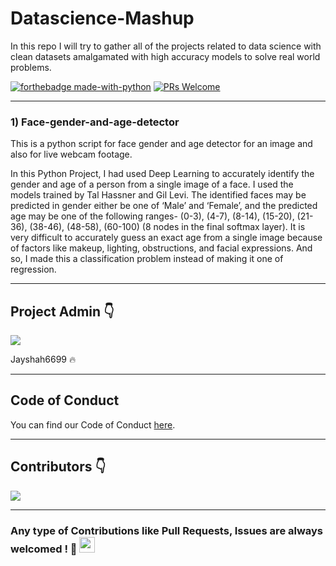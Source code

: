# Datascience-Mashup
In this repo I will try to gather all of the projects related to data science with clean datasets amalgamated with high accuracy models to solve real world problems.

[![forthebadge made-with-python](http://ForTheBadge.com/images/badges/made-with-python.svg)](https://www.python.org/)       [![PRs Welcome](https://img.shields.io/badge/PRs-welcome-brightgreen.svg?style=flat-square)](http://makeapullrequest.com)


---

### 1) Face-gender-and-age-detector
This is a python script for face gender and age detector for an image and also for live webcam footage.

In this Python Project, I had used Deep Learning to accurately identify the gender and age of a person from a single image of a face. I used the models trained by Tal Hassner and Gil Levi. The identified faces may be predicted in gender either be one of ‘Male’ and ‘Female’, and the predicted age may be one of the following ranges- (0-3), (4-7), (8-14), (15-20), (21-36), (38-46), (48-58), (60-100) (8 nodes in the final softmax layer). It is very difficult to accurately guess an exact age from a single image because of factors like makeup, lighting, obstructions, and facial expressions. And so, I made this a classification problem instead of making it one of regression.



---

## Project Admin :point_down:

<!-- If you click on the image it would take to your GitHub profile -->

[![](https://github.com/tharunc/datascience-mashup/blob/main/Asset/github.jpg)](https://github.com/Jayshah6699)

Jayshah6699 :fire: 

---


## Code of Conduct

You can find our Code of Conduct [here](/CODE_OF_CONDUCT.md).

---


## Contributors :point_down:
[![](https://github.com/tharunc/datascience-mashup/blob/main/Asset/github.jpg)](https://github.com/Jayshah6699)

---

### Any type of Contributions like Pull Requests, Issues are always welcomed ! :tada: <img src="https://media.giphy.com/media/hvRJCLFzcasrR4ia7z/giphy.gif" width="25px"></a>
